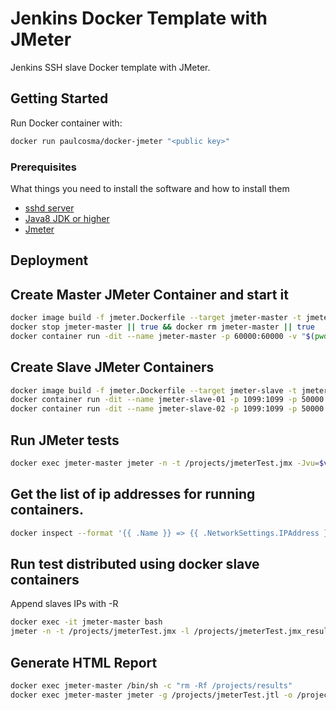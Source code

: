 # Jenkins Docker Template with JMeter

Jenkins SSH slave Docker template with JMeter.


## Getting Started

Run Docker container with:
```sh
docker run paulcosma/docker-jmeter "<public key>"
```


### Prerequisites

What things you need to install the software and how to install them

- [sshd server](https://linux.die.net/man/8/sshd)
- [Java8 JDK or higher](https://www.java.com/en/download/)
- [Jmeter ](https://jmeter.apache.org/download_jmeter.cgi)

## Deployment

## Create Master JMeter Container and start it
 
```sh
docker image build -f jmeter.Dockerfile --target jmeter-master -t jmeter-master .
docker stop jmeter-master || true && docker rm jmeter-master || true
docker container run -dit --name jmeter-master -p 60000:60000 -v "$(pwd)":/projects jmeter-master /bin/bash
```

## Create Slave JMeter Containers
 
```sh
docker image build -f jmeter.Dockerfile --target jmeter-slave -t jmeter-slave .
docker container run -dit --name jmeter-slave-01 -p 1099:1099 -p 50000:50000 -v "$(pwd)":/projects jmeter-slave  /bin/bash
docker container run -dit --name jmeter-slave-02 -p 1099:1099 -p 50000:50000 -v "$(pwd)":/projects jmeter-slave /bin/bash
```

## Run JMeter tests
 
```sh
docker exec jmeter-master jmeter -n -t /projects/jmeterTest.jmx -Jvu=$vu -Jramp=$ramp -Jduration=$duration -l /projects/jmeterTest.jtl -j /projects/jmeterTest.log
```

## Get the list of ip addresses for running containers.
 
```sh
docker inspect --format '{{ .Name }} => {{ .NetworkSettings.IPAddress }}' $(sudo docker ps -a -q)
```

## Run test distributed using docker slave containers
Append slaves IPs with -R

```sh
docker exec -it jmeter-master bash
jmeter -n -t /projects/jmeterTest.jmx -l /projects/jmeterTest.jmx_results.jtl -R172.17.0.5,172.17.0.6,172.17.0.7
```

## Generate HTML Report

```sh
docker exec jmeter-master /bin/sh -c "rm -Rf /projects/results"
docker exec jmeter-master jmeter -g /projects/jmeterTest.jtl -o /projects/results/
```
